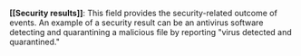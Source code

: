 **[[Security results]]**: This field provides the security-related outcome of events. An example of a security result can be an antivirus software detecting and quarantining a malicious file by reporting "virus detected and quarantined." 